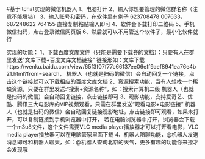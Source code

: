 #基于itchat实现的微信机器人
1、电脑打开
2、输入你想要管理的微信群名称（注意不能填错）
3、输入账号和密码，在软件里有例子
    623708478 007633，687248622 764155
    直接复制粘贴输入即可
4、软件会下载打印二维码
5、手机微信扫码，点击登录微信网页版
6、然后就可以不用管这个软件了，最小化软件就行

实现的功能：
    1、下载百度文库文件（只能是需要下载券的文档）：只要有人在群里发送"文库下载+百度文库文档链接"
          链接形如：文库下载https://wenku.baidu.com/view/65f3f07f77c66137ee06eff9aef8941ea76e4b21.html?from=search，
         机器人（也就是扫码的微信）会自动回复一个链接，点击这个链接就可以下载相应的百度文库文档
    2、资源搜索功能，当有人想找一个稀缺资源，只要在群里发送:“搜索+资源名称”，如：搜索计算机二级
         机器人（也就是扫码的微信）会自动回复链接，点击链接即可
    3、观影功能，支持爱奇艺、优酷、腾讯三大电影库的VIP视频观看，只需在群里发送“观看电影+电影链接”
         机器人（也就是扫码的微信）会自动回复链接观影地址，点击链接即可观看，如果未打开，可以复制链接到手机浏览器中打开，
         若在电脑浏览器中打开，浏览器会下载一个m3u8文件，这个文件需要VLC media player播放器才可以打开看电影，VLC media player播放器可以在电脑管家里面下载
    4、机器人陪聊功能，@机器人发送消息即可和机器人聊天，如：@机器人查询北京的天气，更多有趣的功能你来撩才会发现哦

